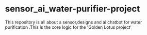 # sensor_ai_water-purifier-project
This repository is all about a sensor,designs and ai chatbot for water purification .This is the core logic for the 'Golden Lotus project'
